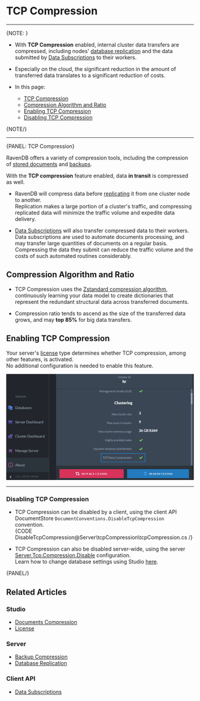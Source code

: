 ﻿# TCP Compression
---

{NOTE: }

* With **TCP Compression** enabled, internal cluster data transfers 
  are compressed, including nodes' 
  [database replication](../server/clustering/replication/replication)
  and the data submitted by 
  [Data Subscriptions](../client-api/data-subscriptions/what-are-data-subscriptions) 
  to their workers.  

* Especially on the cloud, the significant reduction in the amount of transferred 
  data translates to a significant reduction of costs.  
  

* In this page:  
  * [TCP Compression](../server/tcp-compression#tcp-compression)  
  * [Compression Algorithm and Ratio](../server/tcp-compression#compression-algorithm-and-ratio)  
  * [Enabling TCP Compression](../server/tcp-compression#enabling-tcp-compression)  
  * [Disabling TCP Compression](../server/tcp-compression#disabling-tcp-compression)  

{NOTE/}

---

{PANEL: TCP Compression}

RavenDB offers a variety of compression tools, including the compression 
of [stored documents](../server/storage/documents-compression) and 
[backups](../server/ongoing-tasks/backup-overview#compression).  

With the **TCP compression** feature enabled, data **in transit** is compressed as well.  

* RavenDB will compress data before [replicating](../server/clustering/replication/replication) 
  it from one cluster node to another.  
  Replication makes a large portion of a cluster's traffic, and compressing 
  replicated data will minimize the traffic volume and expedite data delivery.  

* [Data Subscriptions](../client-api/data-subscriptions/what-are-data-subscriptions) 
  will also transfer compressed data to their workers.  
  Data subscriptions are used to automate documents processing, 
  and may transfer large quantities of documents on a regular basis. 
  Compressing the data they submit can reduce the traffic volume 
  and the costs of such automated routines considerably.  

## Compression Algorithm and Ratio

* TCP Compression uses the [Zstandard compression algorithm](https://en.wikipedia.org/wiki/Zstandard), 
  continuously learning your data model to create dictionaries that represent the redundant 
  structural data across transferred documents.  

* Compression ratio tends to ascend as the size of the transferred data grows, 
  and may **top 85%** for big data transfers.  

## Enabling TCP Compression

Your server's [license](../studio/server/license-management) type determines whether 
TCP compression, among other features, is activated.  
No additional configuration is needed to enable this feature.  

![License (Studio View)](images/tcp-compression-license.png "License (Studio View)")

---

### Disabling TCP Compression

* TCP Compression can be disabled by a client, using the client API 
  DocumentStore `DocumentConventions.DisableTcpCompression ` convention.  
  {CODE DisableTcpCompression@Server\tcpCompression\tcpCompression.cs /}

* TCP Compression can also be disabled server-wide, using the 
  server [Server.Tcp.Compression.Disable](../server/configuration/server-configuration#server.tcp.compression.disable) configuration.  
  Learn how to change database settings using Studio [here](../studio/database/settings/database-settings).  

{PANEL/}

## Related Articles

### Studio

- [Documents Compression](../studio/database/settings/documents-compression)  
- [License](../studio/server/license-management)

### Server

- [Backup Compression](../server/ongoing-tasks/backup-overview#compression)  
- [Database Replication](../server/clustering/replication/replication)  

### Client API

- [Data Subscriptions](../client-api/data-subscriptions/what-are-data-subscriptions)  
